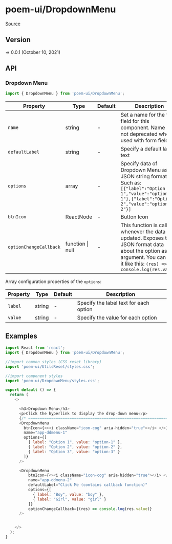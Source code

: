 # poem-ui/DropdownMenu

[Source](https://github.com/xizon/poem-ui/tree/main/src/DropdownMenu)

## Version

=> 0.0.1 (October 10, 2021)

## API

### Dropdown Menu
```js
import { DropdownMenu } from 'poem-ui/DropdownMenu';
```
| Property | Type | Default | Description |
| --- | --- | --- | --- |
| `name` | string  | - | Set a name for the form field for this component. Name is not deprecated when used with form fields. |
| `defaultLabel` | string  | - | Specify a default label text |
| `options` | array  | - | Specify data of Dropdown Menu as a JSON string format. Such as: <br /> `[{"label":"Option 1","value":"option-1"},{"label":"Option 2","value":"option-2"}]` |
| `btnIcon` | ReactNode  | - | Button Icon |
| `optionChangeCallback` | function \| null  | - | This function is called whenever the data is updated. Exposes the JSON format data about the option as an argument. You can use it like this: `(res) => console.log(res.value)` |


Array configuration properties of the `options`:

| Property | Type | Default | Description |
| --- | --- | --- | --- |
| `label` | string | - | Specify the label text for each option |
| `value` | string | - | Specify the value for each option |




## Examples

```js
import React from 'react';
import { DropdownMenu } from 'poem-ui/DropdownMenu';

//import common styles (CSS reset library)
import 'poem-ui/UtilsReset/styles.css'; 

//import component styles
import 'poem-ui/DropdownMenu/styles.css';

export default () => {
  return (
    <>

      <h3>Dropdown Menu</h3>
      <p>Click the hyperlink to display the drop-down menu</p>
      {/* ================================================================== */} 
      <DropdownMenu 
        btnIcon={<><i className="icon-cog" aria-hidden="true"></i> </>}
        name="app-ddmenu-1"
        options={[
          { label: "Option 1", value: "option-1" },
          { label: "Option 2", value: "option-2" },
          { label: "Option 3", value: "option-3" }
        ]}
      />

      <DropdownMenu 
          btnIcon={<><i className="icon-cog" aria-hidden="true"></i> </>}
          name="app-ddmenu-2"
          defaultLabel="Click Me (contains callback function)" 
          options={[
            { label: "Boy", value: "boy" },
            { label: "Girl", value: "girl" }
          ]}
          optionChangeCallback={(res) => console.log(res.value)}
      />


    </>
  );
}

```